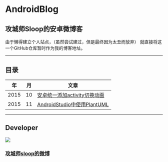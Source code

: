 # AndroidBlog

## 攻城师Sloop的安卓微博客
由于懒得建立个人站点，（虽然尝试建过，但是最终因为太丑而放弃） 就直接将这一个GitHub仓库暂时作为我的博客地址。

-----

## 目录
年 | 月 | 文章
--- | --- | ---
2015 | 10 | [安卓统一添加activity切换动画](https://github.com/GcsSloop/AndroidBlog/blob/master/2015-10/14%20%E5%AE%89%E5%8D%93%E7%BB%9F%E4%B8%80%E6%B7%BB%E5%8A%A0activity%E5%88%87%E6%8D%A2%E5%8A%A8%E7%94%BB/%E5%AE%89%E5%8D%93%E7%BB%9F%E4%B8%80%E6%B7%BB%E5%8A%A0activity%E5%88%87%E6%8D%A2%E5%8A%A8%E7%94%BB.md)
2015 | 11 | [AndroidStudio中使用PlantUML](https://github.com/GcsSloop/AndroidBlog/blob/master/2015-11/30%20AndroidStudio%E4%B8%AD%E4%BD%BF%E7%94%A8PlantUML/AndroidStudio%E4%B8%AD%E4%BD%BF%E7%94%A8PlantUML.md)

------


## Developer
![](https://avatars0.githubusercontent.com/u/9796998?v=3&s=200)
### [攻城师sloop的微博](http://weibo.com/5459430586/profile?topnav=1&wvr=6)

